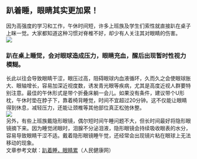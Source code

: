 ## 趴着睡，眼睛其实更加累！  
因为高强度的学习和工作，午休时间短，许多上班族及学生们索性就直接趴在桌子上眯一觉。大家都知道这种习惯对脊椎不好，却少有人关注其对眼睛的伤害。  
![](http://cdncms.v-keep.cn/wp-content/uploads/2019/11/FhlErOEgE_EhKbJHOQd2abMRiNOk-1024x683.png)  
### 趴在桌上睡觉，会对眼球造成压力，眼睛充血，醒后出现暂时性视力模糊。  
长此以往会导致眼睛干涩，眼压过高，阻碍眼球内血液循环，久而久之会使眼球胀大、眼轴增长，容易加深近视度数，诱发青光眼等疾病，尤其是高度近视人群要特别注意。最佳的午休形式是带个折叠床躺一会儿。如果没有条件，建议带个U形枕，午休时垫在脖子下，靠着椅背睡觉，时间不宜超过20分钟。这不仅能让眼睛得到休息，减轻压力，还能让颈椎等其他部位真正松弛休整。  
![](http://cdncms.v-keep.cn/wp-content/uploads/2019/11/u31162840632088566493fm26gp0.jpg)  
另外，有些上班族戴隐形眼镜，偶尔短时间午睡问题不大，但长时间最好将隐形眼镜摘下来。因为睡觉闭眼时，泪腺不分泌泪液，隐形眼镜会持续吸收眼表的水分，容易导致眼睛干涩不适。戴着隐形眼镜睡午觉，还经常会出现镜片粘在眼球上无法移动的现象。  
文章参考文献：<a href="http://health.people.com.cn/n1/2019/1108/c14739-31445239.html">趴着睡，眼睛累</a>（人民健康网）  
